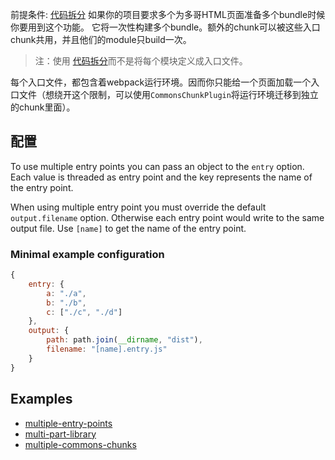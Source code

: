 前提条件: [代码拆分][Code Splitting]
如果你的项目要求多个为多哥HTML页面准备多个bundle时候你要用到这个功能。
它将一次性构建多个bundle。额外的chunk可以被这些入口chunk共用，并且他们的module只build一次。
> 注：使用 [代码拆分][Code Splitting]而不是将每个模块定义成入口文件。

每个入口文件，都包含着webpack运行环境。因而你只能给一个页面加载一个入口文件（想绕开这个限制，可以使用`CommonsChunkPlugin`将运行环境迁移到独立的chunk里面）。

## 配置

To use multiple entry points you can pass an object to the `entry` option. Each value is threaded as entry point and the key represents the name of the entry point.

When using multiple entry point you must override the default `output.filename` option. Otherwise each entry point would write to the same output file. Use `[name]` to get the name of the entry point.

### Minimal example configuration

``` javascript
{
	entry: {
		a: "./a",
		b: "./b",
		c: ["./c", "./d"]
	},
	output: {
		path: path.join(__dirname, "dist"),
		filename: "[name].entry.js"
	}
}
```

## Examples

* [multiple-entry-points](https://github.com/webpack/webpack/tree/master/examples/multiple-entry-points)
* [multi-part-library](https://github.com/webpack/webpack/tree/master/examples/multi-part-library)
* [multiple-commons-chunks](https://github.com/webpack/webpack/tree/master/examples/multiple-commons-chunks)

[Code Splitting]: code-splitting.md